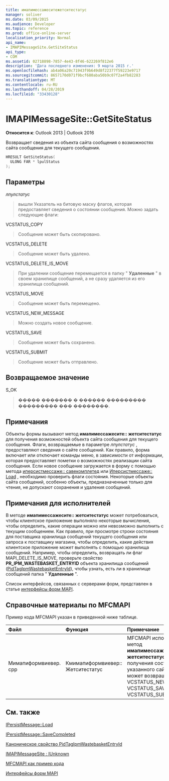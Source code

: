 ```yaml
---
title: имапимессажеситежетситестатус
manager: soliver
ms.date: 03/09/2015
ms.audience: Developer
ms.topic: reference
ms.prod: office-online-server
localization_priority: Normal
api_name:
- IMAPIMessageSite.GetSiteStatus
api_type:
- COM
ms.assetid: 02718898-7857-4e43-8f46-622269f812e6
description: 'Дата последнего изменения: 9 марта 2015 г.'
ms.openlocfilehash: ab4a06a20c71943f9b649d8f22377f59223e9717
ms.sourcegitcommit: 8657170d071f9bcf680aba50b9c07f2a4fb82283
ms.translationtype: MT
ms.contentlocale: ru-RU
ms.lasthandoff: 04/28/2019
ms.locfileid: "33430128"
---
```

# <a name="imapimessagesitegetsitestatus"></a>IMAPIMessageSite::GetSiteStatus

  
  
**Относится к**: Outlook 2013 | Outlook 2016 
  
Возвращает сведения из объекта сайта сообщения о возможностях сайта сообщения для текущего сообщения.
  
```cpp
HRESULT GetSiteStatus(
  ULONG FAR * lpulStatus
);
```

## <a name="parameters"></a>Параметры

 _лпулстатус_
  
> вышли Указатель на битовую маску флагов, которая предоставляет сведения о состоянии сообщения. Можно задать следующие флаги:
    
VCSTATUS_COPY 
  
> Сообщение может быть скопировано. 
    
VCSTATUS_DELETE 
  
> Сообщение может быть удалено.
    
VCSTATUS_DELETE_IS_MOVE 
  
> При удалении сообщение перемещается в папку " **Удаленные** " в своем хранилище сообщений, а не сразу удаляется из его хранилища сообщений. 
    
VCSTATUS_MOVE 
  
> Сообщение может быть перемещено.
    
VCSTATUS_NEW_MESSAGE 
  
> Можно создать новое сообщение.
    
VCSTATUS_SAVE 
  
> Сообщение может быть сохранено.
    
VCSTATUS_SUBMIT 
  
> Сообщение может быть отправлено.
    
## <a name="return-value"></a>Возвращаемое значение

S_OK 
  
> ����� ������� � ������ ��������� ��������� ��� ��������.
    
## <a name="remarks"></a>Примечания

Объекты формы вызывают метод **имапимессажесите:: жетситестатус** для получения возможностей объекта сайта сообщения для текущего сообщения. Флаги, возвращаемые в параметре _лпулстатус_ , предоставляют сведения о сайте сообщений. Как правило, форма включает или отключает команды меню, в зависимости от информации, которая предоставляет пометки о возможностях реализации сайта сообщения. Если новое сообщение загружается в форму с помощью метода [иперсистмессаже:: савекомплетед](ipersistmessage-savecompleted.md) или [Иперсистмессаже:: Load](ipersistmessage-load.md) , необходимо проверить флаги состояния. Некоторые объекты сайта сообщений, особенно объекты, предназначенные только для чтения, не допускают сохранения и удаления сообщений. 
  
## <a name="notes-to-implementers"></a>Примечания для исполнителей

В методе **имапимессажесите:: жетситестатус** может потребоваться, чтобы клиентское приложение выполняло некоторые вычисления, чтобы определить, какие операции можно или невозможно выполнить с текущим сообщением. Как правило, при просмотре строки состояния для поставщика хранилища сообщений текущего сообщения или запроса к поставщику магазина, чтобы определить, какие действия клиентское приложение может выполнять с помощью хранилища сообщений. Например, чтобы определить, возвращать ли флаг MAPI_DELETE_IS_MOVE, проверьте свойство **PR_IPM_WASTEBASKET_ENTRYID** объекта хранилища сообщений ([PidTagIpmWastebasketEntryId](pidtagipmwastebasketentryid-canonical-property.md)), чтобы узнать, есть ли в хранилище сообщений папка " **Удаленные** ". 
  
Список интерфейсов, связанных с серверами форм, представлен в статье [интерфейсы форм MAPI](mapi-form-interfaces.md).
  
## <a name="mfcmapi-reference"></a>Справочные материалы по MFCMAPI

Пример кода MFCMAPI указан в приведенной ниже таблице.
  
|**Файл**|**Функция**|**Примечание**|
|:-----|:-----|:-----|
|Мимапиформвиевер. cpp  <br/> |Кмимапиформвиевер:: Жетситестатус  <br/> |MFCMAPI использует метод **имапимессажесите:: жетситестатус** для получения состояния указанного сайта. Он может возвращать VCSTATUS_NEW_MESSAGE, VCSTATUS_SAVE или VCSTATUS_SUBMIT.  <br/> |
   
## <a name="see-also"></a>См. также



[IPersistMessage::Load](ipersistmessage-load.md)
  
[IPersistMessage::SaveCompleted](ipersistmessage-savecompleted.md)
  
[Каноническое свойство PidTagIpmWastebasketEntryId](pidtagipmwastebasketentryid-canonical-property.md)
  
[IMAPIMessageSite : IUnknown](imapimessagesiteiunknown.md)


[MFCMAPI как пример кода](mfcmapi-as-a-code-sample.md)
  
[Интерфейсы форм MAPI](mapi-form-interfaces.md)

